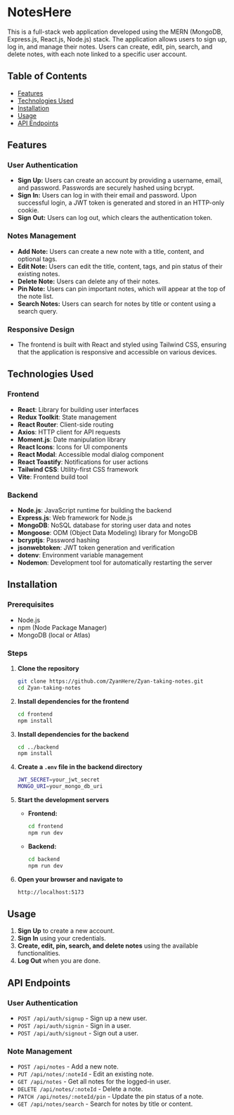 
# NotesHere

This is a full-stack web application developed using the MERN (MongoDB, Express.js, React.js, Node.js) stack. The application allows users to sign up, log in, and manage their notes. Users can create, edit, pin, search, and delete notes, with each note linked to a specific user account.

## Table of Contents

- [Features](#features)
- [Technologies Used](#technologies-used)
- [Installation](#installation)
- [Usage](#usage)
- [API Endpoints](#api-endpoints)


## Features

### User Authentication
- **Sign Up:** Users can create an account by providing a username, email, and password. Passwords are securely hashed using bcrypt.
- **Sign In:** Users can log in with their email and password. Upon successful login, a JWT token is generated and stored in an HTTP-only cookie.
- **Sign Out:** Users can log out, which clears the authentication token.

### Notes Management
- **Add Note:** Users can create a new note with a title, content, and optional tags.
- **Edit Note:** Users can edit the title, content, tags, and pin status of their existing notes.
- **Delete Note:** Users can delete any of their notes.
- **Pin Note:** Users can pin important notes, which will appear at the top of the note list.
- **Search Notes:** Users can search for notes by title or content using a search query.

### Responsive Design
- The frontend is built with React and styled using Tailwind CSS, ensuring that the application is responsive and accessible on various devices.

## Technologies Used

### Frontend
- **React**: Library for building user interfaces
- **Redux Toolkit**: State management
- **React Router**: Client-side routing
- **Axios**: HTTP client for API requests
- **Moment.js**: Date manipulation library
- **React Icons**: Icons for UI components
- **React Modal**: Accessible modal dialog component
- **React Toastify**: Notifications for user actions
- **Tailwind CSS**: Utility-first CSS framework
- **Vite**: Frontend build tool

### Backend
- **Node.js**: JavaScript runtime for building the backend
- **Express.js**: Web framework for Node.js
- **MongoDB**: NoSQL database for storing user data and notes
- **Mongoose**: ODM (Object Data Modeling) library for MongoDB
- **bcryptjs**: Password hashing
- **jsonwebtoken**: JWT token generation and verification
- **dotenv**: Environment variable management
- **Nodemon**: Development tool for automatically restarting the server

## Installation

### Prerequisites
- Node.js
- npm (Node Package Manager)
- MongoDB (local or Atlas)

### Steps

1. **Clone the repository**
   ```bash
   git clone https://github.com/ZyanHere/Zyan-taking-notes.git
   cd Zyan-taking-notes
   ```

2. **Install dependencies for the frontend**
   ```bash
   cd frontend
   npm install
   ```

3. **Install dependencies for the backend**
   ```bash
   cd ../backend
   npm install
   ```

4. **Create a `.env` file in the backend directory**
   ```bash
   JWT_SECRET=your_jwt_secret
   MONGO_URI=your_mongo_db_uri
   ```

5. **Start the development servers**
   - **Frontend:**
     ```bash
     cd frontend
     npm run dev
     ```
   - **Backend:**
     ```bash
     cd backend
     npm run dev
     ```

6. **Open your browser and navigate to**
   ```bash
   http://localhost:5173
   ```

## Usage

1. **Sign Up** to create a new account.
2. **Sign In** using your credentials.
3. **Create, edit, pin, search, and delete notes** using the available functionalities.
4. **Log Out** when you are done.

## API Endpoints

### User Authentication
- `POST /api/auth/signup` - Sign up a new user.
- `POST /api/auth/signin` - Sign in a user.
- `POST /api/auth/signout` - Sign out a user.

### Note Management
- `POST /api/notes` - Add a new note.
- `PUT /api/notes/:noteId` - Edit an existing note.
- `GET /api/notes` - Get all notes for the logged-in user.
- `DELETE /api/notes/:noteId` - Delete a note.
- `PATCH /api/notes/:noteId/pin` - Update the pin status of a note.
- `GET /api/notes/search` - Search for notes by title or content.



